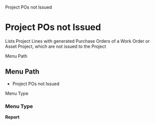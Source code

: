 
Project POs not Issued
# Project POs not Issued


Lists Project Lines with generated Purchase Orders of a Work Order or Asset Project, which are not issued to the Project

Menu Path
## Menu Path



- Project POs not Issued

Menu Type
### Menu Type

**Report**

